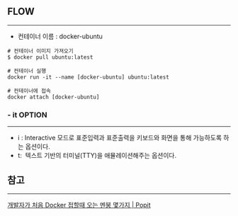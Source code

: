 
## FLOW
---
- 컨테이너 이름 : docker-ubuntu

```
# 컨테이너 이미지 가져오기
$ docker pull ubuntu:latest

# 컨테이너 실행
docker run -it --name [docker-ubuntu] ubuntu:latest 

# 컨테이너에 접속
docker attach [docker-ubuntu]
```


### - it  OPTION
---
-   i : Interactive 모드로 표준입력과 표준출력을 키보드와 화면을 통해 가능하도록 하는 옵션이다.
-   t:  텍스트 기반의 터미널(TTY)을 애뮬레이션해주는 옵션이다.





## 참고
---
[개발자가 처음 Docker 접할때 오는 멘붕 몇가지 | Popit](https://www.popit.kr/%EA%B0%9C%EB%B0%9C%EC%9E%90%EA%B0%80-%EC%B2%98%EC%9D%8C-docker-%EC%A0%91%ED%95%A0%EB%95%8C-%EC%98%A4%EB%8A%94-%EB%A9%98%EB%B6%95-%EB%AA%87%EA%B0%80%EC%A7%80/)